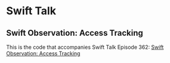 # Swift Talk
## Swift Observation: Access Tracking

This is the code that accompanies Swift Talk Episode 362: [Swift Observation: Access Tracking](https://talk.objc.io/episodes/S01E362-swift-observation-access-tracking)
